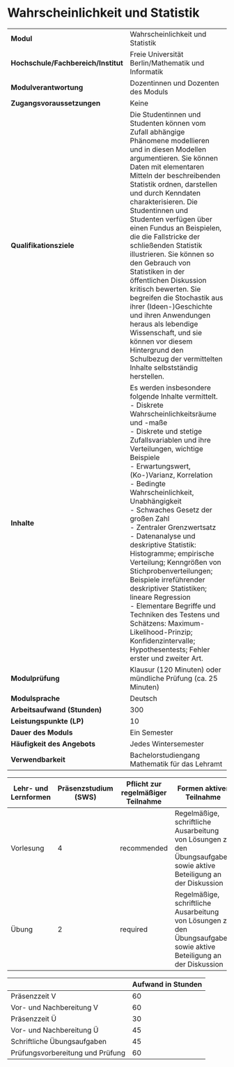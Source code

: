 # Wahrscheinlichkeit und Statistik
|                                    |   |
|------------------------------------|---|
|**Modul**                           | Wahrscheinlichkeit und Statistik |
|**Hochschule/Fachbereich/Institut** | Freie Universität Berlin/Mathematik und Informatik |
|**Modulverantwortung**              | Dozentinnen und Dozenten des Moduls |
|**Zugangsvoraussetzungen**          | Keine |
|**Qualifikationsziele**             | Die Studentinnen und Studenten können vom Zufall abhängige Phänomene modellieren und in diesen Modellen argumentieren. Sie können Daten mit elementaren Mitteln der beschreibenden Statistik ordnen, darstellen und durch Kenndaten charakterisieren. Die Studentinnen und Studenten verfügen über einen Fundus an Beispielen, die die Fallstricke der schließenden Statistik illustrieren. Sie können so den Gebrauch von Statistiken in der öffentlichen Diskussion kritisch bewerten. Sie begreifen die Stochastik aus ihrer (Ideen-)Geschichte und ihren Anwendungen heraus als lebendige Wissenschaft, und sie können vor diesem Hintergrund den Schulbezug der vermittelten Inhalte selbstständig herstellen. |
|**Inhalte**                         | Es werden insbesondere folgende Inhalte vermittelt.<br>- Diskrete Wahrscheinlichkeitsräume und -maße<br>- Diskrete und stetige Zufallsvariablen und ihre Verteilungen, wichtige Beispiele<br>- Erwartungswert, (Ko-)Varianz, Korrelation<br>- Bedingte Wahrscheinlichkeit, Unabhängigkeit<br>- Schwaches Gesetz der großen Zahl<br>- Zentraler Grenzwertsatz<br>- Datenanalyse und deskriptive Statistik: Histogramme; empirische Verteilung; Kenngrößen von Stichprobenverteilungen; Beispiele irreführender deskriptiver Statistiken; lineare Regression<br>- Elementare Begriffe und Techniken des Testens und Schätzens: Maximum-Likelihood-Prinzip; Konfidenzintervalle; Hypothesentests; Fehler erster und zweiter Art. |
|**Modulprüfung**                    | Klausur (120 Minuten) oder mündliche Prüfung (ca. 25 Minuten) |
|**Modulsprache**                    | Deutsch |
|**Arbeitsaufwand (Stunden)**        | 300 |
|**Leistungspunkte (LP)**            | 10 |
|**Dauer des Moduls**                | Ein Semester |
|**Häufigkeit des Angebots**         | Jedes Wintersemester |
|**Verwendbarkeit**                  | Bachelorstudiengang Mathematik für das Lehramt |

| Lehr- und Lernformen | Präsenzstudium <br> (SWS) | Pflicht zur regelmäßiger Teilnahme | Formen aktiver Teilnahme |
| ---------------------|---------------------------|------------------------------------|------------------------- |
| Vorlesung            | 4                         | recommended                        | Regelmäßige, schriftliche Ausarbeitung von Lösungen zu den Übungsaufgaben sowie aktive Beteiligung an der Diskussion |
| Übung                | 2                         | required                           | Regelmäßige, schriftliche Ausarbeitung von Lösungen zu den Übungsaufgaben sowie aktive Beteiligung an der Diskussion |

|   | Aufwand in Stunden |
| - |--------------------|
| Präsenzzeit V                            | 60    |
| Vor- und Nachbereitung V                 | 60    |
| Präsenzzeit Ü                            | 30    |
| Vor- und Nachbereitung Ü                 | 45    |
| Schriftliche Übungsaufgaben              | 45    |
| Prüfungsvorbereitung und Prüfung         | 60    |
